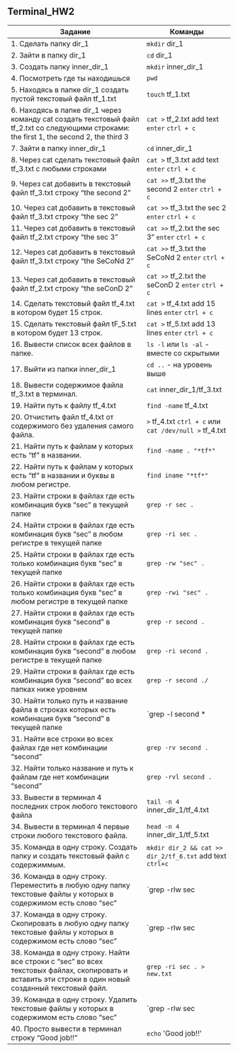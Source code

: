 


## Terminal_HW2

| Задание | Команды |
|---------|---------|
| 1. Сделать папку dir_1| `mkdir` dir_1 |
| 2. Зайти в папку dir_1| `cd` dir_1 |
| 3. Создать папку inner_dir_1 | `mkdir` inner_dir_1 |
| 4. Посмотреть где ты находишься | `pwd` |
| 5. Находясь в папке dir_1 создать пустой текстовый файл tf_1.txt | `touch` tf_1.txt |
| 6. Находясь в папке dir_1 через команду cat создать текстовый файл tf_2.txt со следующими строками: the first 1, the second 2, the third 3 | `cat >`  tf_2.txt add text `enter` `ctrl + c` |
| 7. Зайти в папку inner_dir_1 | `cd` inner_dir_1 |
| 8. Через cat сделать текстовый файл tf_3.txt  c любыми строками | `cat >` tf_3.txt add text `enter` `ctrl + c` |
| 9. Через cat добавить в текстовый файл tf_3.txt строку “the second 2”| `cat >>` tf_3.txt the second 2 `enter` `ctrl + c` |
| 10. Через cat добавить в текстовый файл tf_3.txt строку “the sec 2”| `cat >>` tf_3.txt the sec 2 `enter` `ctrl + c` |
| 11. Через cat добавить в текстовый файл tf_2.txt строку “the sec 3”| `cat >>` tf_2.txt the sec 3” `enter` `ctrl + c` |
| 12. Через cat добавить в текстовый файл tf_3.txt строку “the SeCoNd 2” | `cat >>` tf_3.txt the SeCoNd 2 `enter` `ctrl + c` |
| 13. Через cat добавить в текстовый файл tf_2.txt строку “the seConD 2” | `cat >>` tf_2.txt the seConD 2 `enter` `ctrl + c` |
| 14. Сделать текстовый файл tf_4.txt в котором будет 15 строк.| `cat >` tf_4.txt add 15 lines `enter` `ctrl + c` |
| 15. Сделать текстовый файл tF_5.txt в котором будет 13 строк.| `cat >` tf_5.txt add 13 lines `enter` `ctrl + c` |
| 16. Вывести список всех файлов в папке.| `ls -l` или `ls -al` - вместе со скрытыми |
| 17. Выйти из папки inner_dir_1| `cd ..` - на уровень выше |
| 18. Вывести содержимое файла tf_3.txt в терминал.| `cat` inner_dir_1/tf_3.txt |
| 19. Найти путь к файлу tf_4.txt| `find -name` tf_4.txt |
| 20. Отчистить файл tf_4.txt от содержимого без удаления самого файла.| `>` tf_4.txt `ctrl + c` или `cat /dev/null >` tf_4.txt |
| 21. Найти путь к файлам у которых есть  “tf” в названии.| `find -name . "*tf*"`|
| 22. Найти путь к файлам у которых есть  “tf” в названии и буквы в любом регистре.| `find iname "*tf*"` |
| 23. Найти строки в файлах где есть комбинация букв “sec” в текущей папке| `grep -r sec .`|
| 24. Найти строки в файлах где есть комбинация букв “sec” в любом регистре в текущей папке| `grep -ri sec .`|
| 25. Найти строки в файлах где есть только комбинация букв “sec” в текущей папке| `grep -rw "sec" .` |
| 26. Найти строки в файлах где есть только комбинация букв “sec” в любом регистре в текущей папке| `grep -rwi "sec" . `|
| 27. Найти строки в файлах где есть комбинация букв “second” в текущей папке| `grep -r second . `|
| 28. Найти строки в файлах где есть комбинация букв “second” в любом регистре в текущей папке| `grep -ri second . ` |
| 29. Найти строки в файлах где есть комбинация букв “second” во всех папках ниже уровнем| `grep -r second ./`|
| 30. Найти только путь и название файла в строках которых есть комбинация букв “second” в текущей папке| `grep -l second * | xargs realpath` |
| 31. Найти все строки во всех файлах где нет комбинации “second”| `grep -rv second . `|
| 32. Найти только название и путь к файлам где нет комбинации “second”| `grep -rvl second . `|
| 33. Вывести в терминал 4 последних строк любого текстового файла| `tail -n 4` inner_dir_1/tf_4.txt |
| 34. Вывести в терминал 4 первые строки любого текстового файла.| `head -n 4` inner_dir_1/tf_5.txt |
| 35. Команда в одну строку. Создать папку и создать текстовый файл с содержиммым.| `mkdir dir_2 && cat >> dir_2/tf_6.txt` add text `ctrl+c` |
| 36. Команда в одну строку. Переместить в любую одну папку текстовые файлы у которых в содержимом есть слово “sec”| `grep -rlw sec | xargs mv -t dir_2`|
| 37. Команда в одну строку. Скопировать в любую одну папку текстовые файлы у которых в содержимом есть слово “sec”| `grep -rlw sec | xargs cp -t dir_1`|
| 38. Команда в одну строку. Найти все строки c “sec” во всех текстовых файлах, скопировать и вставить эти строки в один новый созданный текстовый файл.|`grep -ri sec . > new.txt`|
| 39. Команда в одну строку. Удалить текстовые файлы у которых в содержимом есть слово “sec”| `grep -rlw sec | xargs rm` |
| 40. Просто вывести в терминал строку “Good job!!” | `echo` 'Good job!!' |
